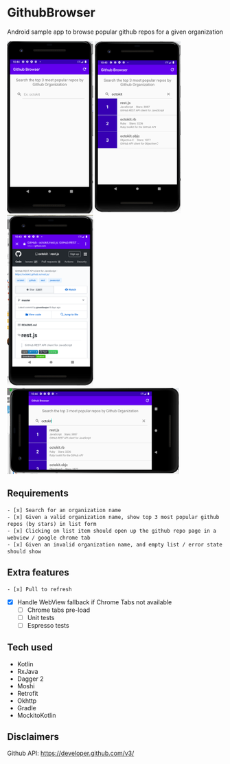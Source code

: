 # GithubBrowser
Android sample app to browse popular github repos for a given organization

<img src="https://github.com/laurenyew/GithubBrowser/blob/master/screenshots/repo_browser_initial.png" data-canonical-src="https://github.com/laurenyew/GithubBrowser/blob/master/screenshots/repo_browser_initial.png" width="200" height="400" /> <img src="https://github.com/laurenyew/GithubBrowser/blob/master/screenshots/repo_browser.png" data-canonical-src="https://github.com/laurenyew/GithubBrowser/blob/master/screenshots/repo_browser.png" width="200" height="400" /> <img src="https://github.com/laurenyew/GithubBrowser/blob/master/screenshots/repo_details.png" data-canonical-src="https://github.com/laurenyew/GithubBrowser/blob/master/screenshots/repo_details.png" width="200" height="400" /> <img src="https://github.com/laurenyew/GithubBrowser/blob/master/screenshots/repo_browser_landscape.png" data-canonical-src="https://github.com/laurenyew/GithubBrowser/blob/master/screenshots/repo_browser_landscape.png" width="400" height="200" />

## Requirements
	- [x] Search for an organization name 
	- [x] Given a valid organization name, show top 3 most popular github repos (by stars) in list form 
	- [x] Clicking on list item should open up the github repo page in a webview / google chrome tab
	- [x] Given an invalid organization name, and empty list / error state should show 

## Extra features
	- [x] Pull to refresh
  - [x] Handle WebView fallback if Chrome Tabs not available
	- [ ] Chrome tabs pre-load
	- [ ] Unit tests
	- [ ] Espresso tests

## Tech used
- Kotlin
- RxJava
- Dagger 2
- Moshi
- Retrofit
- Okhttp
- Gradle
- MockitoKotlin

## Disclaimers
Github API: https://developer.github.com/v3/
